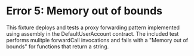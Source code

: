 # Error 5: Memory out of bounds  
This fixture deploys and tests a proxy forwarding pattern implemented using assembly in the DefaultUserAccount contract. The included test performs mulitple forwardCall invocations and fails with a "Memory out of bounds" for functions that return a string.
